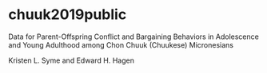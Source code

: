 # chuuk2019public

Data for Parent-Offspring Conflict and Bargaining Behaviors in Adolescence and Young Adulthood among Chon Chuuk (Chuukese) Micronesians

Kristen L. Syme and Edward H. Hagen

